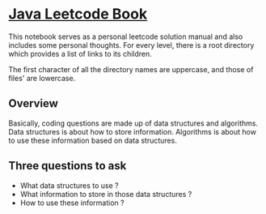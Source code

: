 # [Java Leetcode Book](Table.md)

This notebook serves as a personal leetcode solution manual and also includes some personal thoughts. For every level, there is a root directory which provides a list of links to its children.

The first character of all the directory names are uppercase, and those of files' are lowercase.

## Overview

Basically, coding questions are made up of data structures and algorithms. Data structures is about how to store information. Algorithms is about how to use these information based on data structures.

## Three questions to ask

- What data structures to use ?
- What information to store in those data structures ?
- How to use these information ?